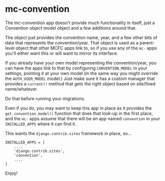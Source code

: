 mc-convention
=============

The mc-convention app doesn't provide much functionality in itself, just
a Convention object model object and a few additions around that.

The object just provides the convention name, year, and a few other bits
of data that represents the convention/year. That object is used as a
parent-level object that other MCFC apps link to, so if you use any of
the `mc-` apps you'll either want this or will want to mirror its
interface.

If you already have your own model representing the convention/year, you
can have the apps link to that by configuring `CONVENTION_MODEL` in your
settings, pointing it at your own model (in the same way you might
override the `AUTH_USER_MODEL` model.) Just make sure it has a custom
manager that provides a `current()` method that gets the right object
based on site/fixed name/whatever.

Do that before running your migrations.

Even if you do, you may want to keep this app in place as it provides
the `get_convention_model()` function that does that look-up in the
first place, and the `mc-` apps assume that there will be an app named
`convention` in your `INSTALLED_APPS` where it can find it.

This wants the `django.contrib.sites` framework in place, so...

    INSTALLED_APPS = [
        ....
        'django.contrib.sites',
        'convention',
        ....
    ]

Enjoy!
